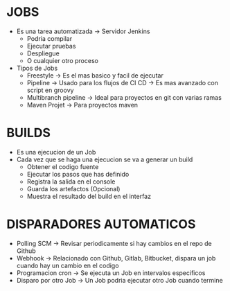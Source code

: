 # JOBS
- Es una tarea automatizada -> Servidor Jenkins
    - Podria compilar
    - Ejecutar pruebas
    - Despliegue
    - O cualquier otro proceso
- Tipos de Jobs
    - Freestyle -> Es el mas basico y facil de ejecutar
    - Pipeline -> Usado para los flujos de CI CD -> Es mas avanzado con script en groovy
    - Multibranch pipeline -> Ideal para proyectos en git con varias ramas
    - Maven Projet -> Para proyectos maven

# BUILDS
- Es una ejecucion de un Job
- Cada vez que se haga una ejecucion se va a generar un build
    - Obtener el codigo fuente
    - Ejecutar los pasos que has definido
    - Registra la salida en el console
    - Guarda los artefactos (Opcional)
    - Muestra el resultado del build en el interfaz

# DISPARADORES AUTOMATICOS
- Polling SCM -> Revisar periodicamente si hay cambios en el repo de Github
- Webhook -> Relacionado con Github, Gitlab, Bitbucket, dispara un job cuando hay un cambio en el codigo
- Programacion cron -> Se ejecuta un Job en intervalos especificos
- Disparo por otro Job -> Un Job podria ejecutar otro Job cuando termine
